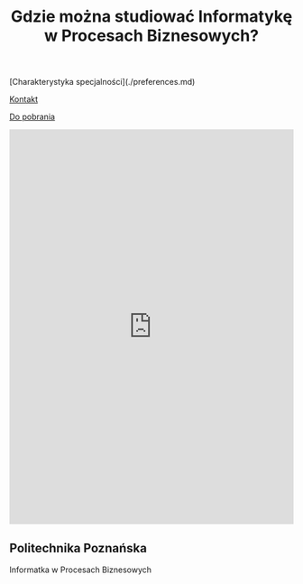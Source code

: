 <!-- Global site tag (gtag.js) - Google Ads: 10896298374 -->
<script async src="https://www.googletagmanager.com/gtag/js?id=AW-10896298374"></script>
<script>
  window.dataLayer = window.dataLayer || [];
  function gtag(){dataLayer.push(arguments);}
  gtag('js', new Date());

  gtag('config', 'AW-10896298374');
</script>

<!-- Event snippet for Website traffic conversion page -->
<script>
  gtag('event', 'conversion', {'send_to': 'AW-10896298374/0cTBCOa8q7oDEIaj4cso'});
</script>




<header><h1>Gdzie można studiować Informatykę w Procesach Biznesowych?</h1></header>

<nav>
[Charakterystyka specjalności](./preferences.md)

[Kontakt](./contact.md)

[Do pobrania](./downloads.md)
</nav>

<section>
<iframe src="https://docs.google.com/forms/d/e/1FAIpQLSd4Ka1yLKEUG5wPXdGE5GMMl-SPtVGre_Unt76T3NCKSD6qng/viewform?embedded=true" width="100%" height="700px" frameborder="0" marginheight="0" marginwidth="0">Ładuję…</iframe>
</section>

<article>
<h2>Politechnika Poznańska</h2>
<p>Informatka w Procesach Biznesowych</p>
</article>



